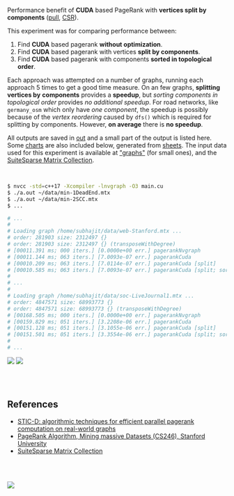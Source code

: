 Performance benefit of **CUDA** based PageRank with **vertices split by**
**components** ([pull], [CSR]).

This experiment was for comparing performance between:
1. Find **CUDA** based pagerank **without optimization**.
2. Find **CUDA** based pagerank with vertices **split by components**.
3. Find **CUDA** based pagerank with components **sorted in topological order**.

Each approach was attempted on a number of graphs, running each approach 5
times to get a good time measure. On an few graphs, **splitting vertices by**
**components** provides a **speedup**, but *sorting components in*
*topological order* provides *no additional speedup*. For road networks, like
`germany_osm` which only have *one component*, the speedup is possibly because
of the *vertex reordering* caused by `dfs()` which is required for splitting
by components. However, **on average** there is **no speedup**.

All outputs are saved in [out](out/) and a small part of the output is listed
here. Some [charts] are also included below, generated from [sheets]. The input
data used for this experiment is available at ["graphs"] (for small ones), and
the [SuiteSparse Matrix Collection].


<br>

```bash
$ nvcc -std=c++17 -Xcompiler -lnvgraph -O3 main.cu
$ ./a.out ~/data/min-1DeadEnd.mtx
$ ./a.out ~/data/min-2SCC.mtx
$ ...

# ...
#
# Loading graph /home/subhajit/data/web-Stanford.mtx ...
# order: 281903 size: 2312497 {}
# order: 281903 size: 2312497 {} (transposeWithDegree)
# [00011.391 ms; 000 iters.] [0.0000e+00 err.] pagerankNvgraph
# [00011.144 ms; 063 iters.] [7.0093e-07 err.] pagerankCuda
# [00010.209 ms; 063 iters.] [7.0114e-07 err.] pagerankCuda [split]
# [00010.585 ms; 063 iters.] [7.0093e-07 err.] pagerankCuda [split; sort]
#
# ...
#
# Loading graph /home/subhajit/data/soc-LiveJournal1.mtx ...
# order: 4847571 size: 68993773 {}
# order: 4847571 size: 68993773 {} (transposeWithDegree)
# [00168.505 ms; 000 iters.] [0.0000e+00 err.] pagerankNvgraph
# [00159.829 ms; 051 iters.] [3.2208e-06 err.] pagerankCuda
# [00151.128 ms; 051 iters.] [3.1055e-06 err.] pagerankCuda [split]
# [00151.501 ms; 051 iters.] [3.3554e-06 err.] pagerankCuda [split; sort]
#
# ...
```

[![](https://i.imgur.com/HzHSUwU.png)][sheets]
[![](https://i.imgur.com/JA1yqWM.png)][sheets]

<br>
<br>


## References

- [STIC-D: algorithmic techniques for efficient parallel pagerank computation on real-world graphs][STIC-D algorithm]
- [PageRank Algorithm, Mining massive Datasets (CS246), Stanford University](http://snap.stanford.edu/class/cs246-videos-2019/lec9_190205-cs246-720.mp4)
- [SuiteSparse Matrix Collection]

<br>
<br>

[![](https://i.imgur.com/tza58mI.png)](https://www.youtube.com/watch?v=eVvonVlbcFg)

[STIC-D algorithm]: https://www.slideshare.net/SubhajitSahu/sticd-algorithmic-techniques-for-efficient-parallel-pagerank-computation-on-realworld-graphs
[SuiteSparse Matrix Collection]: https://suitesparse-collection-website.herokuapp.com
["graphs"]: https://github.com/puzzlef/graphs
[pull]: https://github.com/puzzlef/pagerank-push-vs-pull
[CSR]: https://github.com/puzzlef/pagerank-class-vs-csr
[charts]: https://photos.app.goo.gl/yVYQcTfbXNejWYjD9
[sheets]: https://docs.google.com/spreadsheets/d/1MPdNRJ_qJwLPverpRoxmGcghXNvwXEKCRg00Enea72E/edit?usp=sharing

